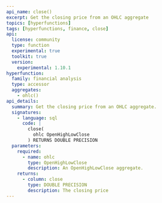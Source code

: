 ```yaml
---
api_name: close()
excerpt: Get the closing price from an OHLC aggregate
topics: [hyperfunctions]
tags: [hyperfunctions, finance, close]
api:
  license: community
  type: function
  experimental: true
  toolkit: true
  version:
    experimental: 1.10.1
hyperfunction:
  family: financial analysis
  type: accessor
  aggregates:
    - ohlc()
api_details:
  summary: Get the closing price from an OHLC aggregate.
  signatures:
    - language: sql
      code: |
        close(
          ohlc OpenHighLowClose
        ) RETURNS DOUBLE PRECISION
  parameters:
    required:
      - name: ohlc
        type: OpenHighLowClose
        description: An OpenHighLowClose aggregate.
    returns:
      - column: close
        type: DOUBLE PRECISION
        description: The closing price
---
```


